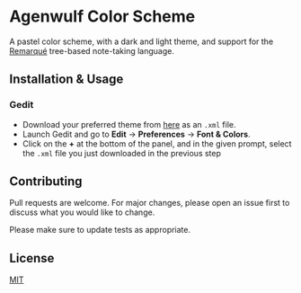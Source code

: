 # Agenwulf Color Scheme

A pastel color scheme, with a dark and light theme, and support for the [Remarqué](https://github.com/Positron11/remarque) tree-based note-taking language.



## Installation & Usage

### Gedit

* Download your preferred theme from [here](https://github.com/Positron11/agenwulf-color-scheme/tree/master/Gedit) as an `.xml` file.
* Launch Gedit and go to **Edit** → **Preferences** → **Font & Colors**.
* Click on the **+** at the bottom of the panel, and in the given prompt, select the `.xml` file you just downloaded in the previous step



## Contributing
Pull requests are welcome. For major changes, please open an issue first to discuss what you would like to change.

Please make sure to update tests as appropriate.



## License
[MIT](https://choosealicense.com/licenses/mit/)
